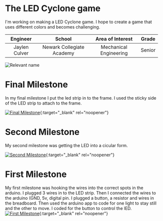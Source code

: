 ﻿# The LED Cyclone game
I'm working on making a LED Cyclone game. I hope to create a game that uses different colors and becomes challenging.

| **Engineer** | **School** | **Area of Interest** | **Grade** |
|:--:|:--:|:--:|:--:|
| Jaylen Culver | Newark Collegiate Academy | Mechanical Engineering | Senior


  ![Relevant name](https://content.instructables.com/ORIG/F31/IODO/JX16CJUH/F31IODOJX16CJUH.jpg?auto=webp&fit=bounds&frame=1&height=1024&width=1024)
# Final Milestone
In my final milestone I put the led strip in to the frame. I used the sticky side of the LED strip to attach to the frame.


[![Final Milestone](https://res.cloudinary.com/marcomontalbano/image/upload/v1627063205/video_to_markdown/images/youtube--WQkB-A0m0EA-c05b58ac6eb4c4700831b2b3070cd403.jpg)](https://www.youtube.com/watch?v=WQkB-A0m0EA "milestone 3"){:target="_blank" rel="noopener"}

# Second Milestone
My second milestone was getting the LED into a cicular form.

[![Second Milestone](https://res.cloudinary.com/marcomontalbano/image/upload/v1626798660/video_to_markdown/images/youtube--rsmfhct6HLc-c05b58ac6eb4c4700831b2b3070cd403.jpg)](https://youtu.be/rsmfhct6HLc "milestone 2"){:target="_blank" rel="noopener"}
# First Milestone
  

My first milestone was hooking the wires into the correct spots in the arduino. I plugged 3 wires in to the LED strip. Then I connected the wires to the arduino (GND, 5v, digital pin. I plugged a button, a resistor and wires in the breadboard. Then used the arduino app to code for one light to stay still and the other to move. I coded for the button to control the lED.
[![First Milestone](https://res.cloudinary.com/marcomontalbano/image/upload/v1626453946/video_to_markdown/images/youtube--nObLqyHuHHA-c05b58ac6eb4c4700831b2b3070cd403.jpg)](https://youtu.be/nObLqyHuHHA "Milestone 2"){:target="_blank" rel="noopener"}
